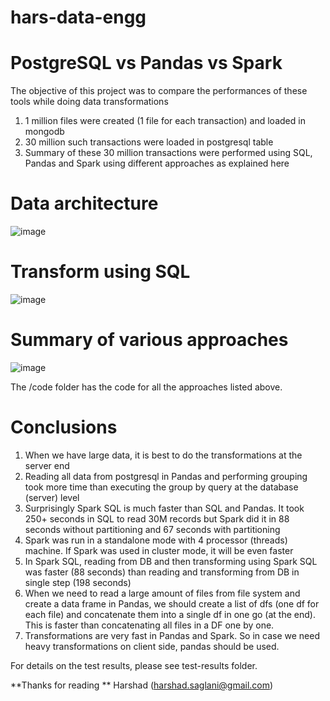 # hars-data-engg

# PostgreSQL vs Pandas vs Spark

The objective of this project was to compare the performances of these tools while doing data transformations
1. 1 million files were created (1 file for each transaction) and loaded in mongodb 
2. 30 million such transactions were loaded in postgresql table
3. Summary of these 30 million transactions were performed using SQL, Pandas and Spark using different approaches as explained here

# Data architecture

![image](https://user-images.githubusercontent.com/89522672/191740157-12d19b52-24c6-42d2-8eef-ffaaed7ccd7e.png)

# Transform using SQL

![image](https://user-images.githubusercontent.com/89522672/191739823-809297b8-ea3b-417a-b591-59decca7e893.png)

# Summary of various approaches

![image](https://user-images.githubusercontent.com/89522672/192080561-7072ff3a-c936-4714-8c31-34f2e77c1dd8.png)

The /code folder has the code for all the approaches listed above.

# Conclusions

1. When we have large data, it is best to do the transformations at the server end
2. Reading all data from postgresql in Pandas and performing grouping took more time than executing the group by query at the database (server) level
3. Surprisingly Spark SQL is much faster than SQL and Pandas. It took 250+ seconds in SQL to read 30M records but Spark did it in 88 seconds without partitioning and 67 seconds with partitioning
4. Spark was run in a standalone mode with 4 processor (threads) machine. If Spark was used in cluster mode, it will be even faster
5. In Spark SQL, reading from DB and then transforming using Spark SQL was faster (88 seconds) than reading and transforming from DB in single step (198 seconds)
6. When we need to read a large amount of files from file system and create a data frame in Pandas, we should create a list of dfs (one df for each file) and concatenate them into a single df in one go (at the end). This is faster than concatenating all files in a DF one by one.
7. Transformations are very fast in Pandas and Spark. So in case we need heavy transformations on client side, pandas should be used.

For details on the test results, please see test-results folder.

**Thanks for reading
** Harshad (harshad.saglani@gmail.com)
